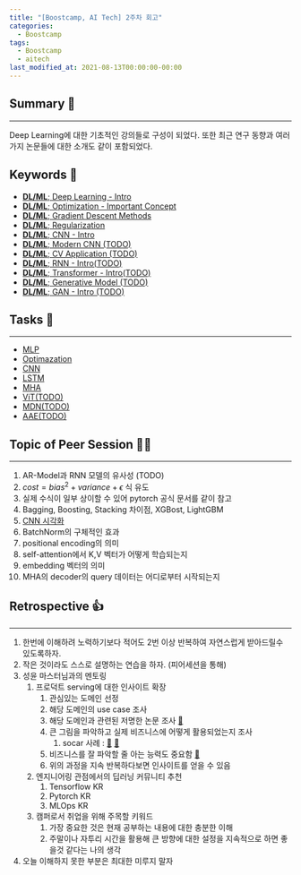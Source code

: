 ```yaml
---
title: "[Boostcamp, AI Tech] 2주차 회고"
categories:
  - Boostcamp
tags:
  - Boostcamp
  - aitech
last_modified_at: 2021-08-13T00:00:00-00:00
---
```



## Summary 🤙
---
Deep Learning에 대한 기초적인 강의들로 구성이 되었다. 또한 최근 연구 동향과 여러가지 논문들에 대한 소개도 같이 포함되었다.     


## Keywords 👀     
  * [__DL/ML__; Deep Learning - Intro](https://hathatinggroot.github.io/dl-ml/dl-intro/)
  * [__DL/ML__; Optimization - Important Concept](../dl_ml/2021-08-10-dl-optimization.md)
  * [__DL/ML__; Gradient Descent Methods](../dl_ml/2021-08-10-dl-gradient-descent-method.md)
  * [__DL/ML__; Regularization](../dl_ml/2021-08-10-dl-regularization.md)
  * [__DL/ML__; CNN - Intro](../dl_ml/2021-08-11-dl-cnn-intro.md)
  * [__DL/ML__; Modern CNN (TODO)](#)
  * [__DL/ML__; CV Application (TODO)](#)
  * [__DL/ML__; RNN - Intro(TODO)](#)
  * [__DL/ML__; Transformer - Intro(TODO)](#)
  * [__DL/ML__; Generative Model (TODO)](#)
  * [__DL/ML__; GAN - Intro (TODO)](#)

## Tasks 🤷
---
* [MLP]()
* [Optimazation]()
* [CNN]()
* [LSTM]()
* [MHA]()
* [ViT(TODO)]()
* [MDN(TODO)]()
* [AAE(TODO)]()

## Topic of Peer Session  🧑‍🏫
---
1. AR-Model과 RNN 모델의 유사성 (TODO)
2. $cost = bias^2 + variance + \epsilon$ 식 유도
3. 실제 수식이 일부 상이할 수 있어 pytorch 공식 문서를 같이 참고
4. Bagging, Boosting, Stacking 차이점, XGBost, LightGBM
5. [CNN 시각화](https://poloclub.github.io/cnn-explainer/)
6. BatchNorm의 구체적인 효과
7. positional encoding의 의미
8. self-attention에서 K,V 벡터가 어떻게 학습되는지
9. embedding 벡터의 의미
10. MHA의 decoder의 query 데이터는 어디로부터 시작되는지
    

## Retrospective 👍
---
1. 한번에 이해하려 노력하기보다 적어도 2번 이상 반복하여 자연스럽게 받아드릴수 있도록하자.
2. 작은 것이라도 스스로 설명하는 연습을 하자. (피어세션을 통해)
3. 성윤 마스터님과의 멘토링
   1. 프로덕트 serving에 대한 인사이트 확장
      1. 관심있는 도메인 선정
      2. 해당 도메인의 use case 조사
      3. 해당 도메인과 관련된 저명한 논문 조사 [📃](https://github.com/guyulongcs/Awesome-Deep-Learning-Papers-for-Search-Recommendation-Advertising/)
      4. 큰 그림을 파악하고 실제 비즈니스에 어떻게 활용되었는지 조사
         1. socar 사례 : [📃](https://tech.socarcorp.kr/data/2020/02/13/car-damage-segmentation-model.html) [📃](https://tech.socarcorp.kr/data/2020/03/10/ml-model-serving.html)
      5. 비즈니스를 잘 파악할 줄 아는 능력도 중요함 [📃](https://zzsza.github.io/diary/2020/08/02/how-to-study-business/)
      6. 위의 과정을 지속 반복하다보면 인사이트를 얻을 수 있음
   2. 엔지니어링 관점에서의 딥러닝 커뮤니티 추천
      1. Tensorflow KR
      2. Pytorch KR
      3. MLOps KR
   3. 캠퍼로서 취업을 위해 주목할 키워드
      1. 가장 중요한 것은 현재 공부하는 내용에 대한 충분한 이해
      2. 주말이나 자투리 시간을 활용해 큰 방향에 대한 설정을 지속적으로 하면 좋을것 같다는 나의 생각
4. 오늘 이해하지 못한 부분은 최대한 미루지 말자

